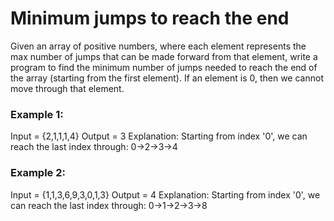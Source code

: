 # Minimum jumps to reach the end

Given an array of positive numbers, where each element represents the max number of jumps 
that can be made forward from that element, write a program to find the minimum number of 
jumps needed to reach the end of the array (starting from the first element). 
If an element is 0, then we cannot move through that element.

### Example 1:
Input = {2,1,1,1,4}
Output = 3
Explanation: Starting from index '0', we can reach the last index through: 0->2->3->4

### Example 2:
Input = {1,1,3,6,9,3,0,1,3}
Output = 4
Explanation: Starting from index '0', we can reach the last index through: 0->1->2->3->8



